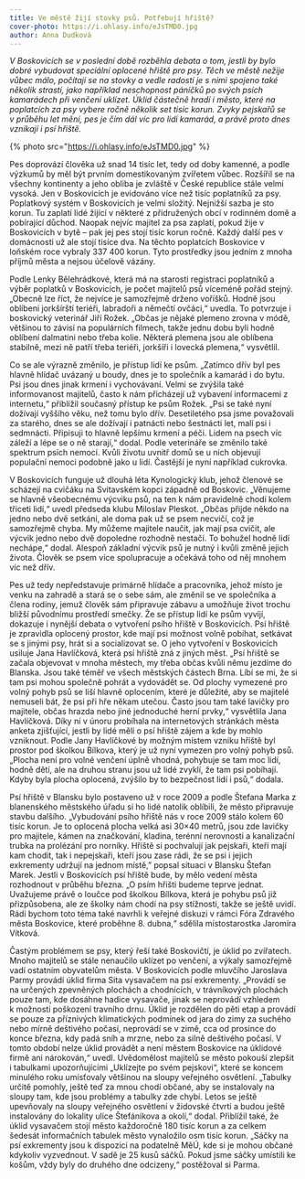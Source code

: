 ```yaml
---
title: Ve městě žijí stovky psů. Potřebují hřiště?
cover-photo: https://i.ohlasy.info/eJsTMD0.jpg
author: Anna Dudková
---
```


*V Boskovicích se v poslední době rozběhla debata o tom, jestli by bylo dobré vybudovat speciální oplocené hřiště pro psy. Těch ve městě nežije vůbec málo, počítají se na stovky a vedle radostí je s nimi spojeno také několik strastí, jako například neschopnost páníčků po svých psích kamarádech při venčení uklízet. Úklid částečně hradí i město, které na poplatcích za psy vybere ročně několik set tisíc korun. Zvyky pejskařů se v průběhu let mění, pes je čím dál víc pro lidi kamarád, a právě proto dnes vznikají i psí hřiště.*

{% photo src="https://i.ohlasy.info/eJsTMD0.jpg" %}

Pes doprovází člověka už snad 14 tisíc let, tedy od doby kamenné, a podle výzkumů by měl být prvním domestikovaným zvířetem vůbec. Rozšířil se na všechny kontinenty a jeho obliba je zvláště v České republice stále velmi vysoká. Jen v Boskovicích je evidováno více než tisíc poplatníků za psy. Poplatkový systém v Boskovicích je velmi složitý. Nejnižší sazba je sto korun. Tu zaplatí lidé žijící v některé z přidružených obcí v rodinném domě a pobírající důchod. Naopak nejvíc majitel za psa zaplatí, pokud žije v Boskovicích v bytě – pak jej pes stojí tisíc korun ročně. Každý další pes v domácnosti už ale stojí tisíce dva. Na těchto poplatcích Boskovice v loňském roce vybraly 337 400 korun. Tyto prostředky jsou jedním z mnoha příjmů města a nejsou účelově vázány.

Podle Lenky Bělehrádkové, která má na starosti registraci poplatníků a výběr poplatků v Boskovicích, je počet majitelů psů víceméně pořád stejný. „Obecně lze říct, že nejvíce je samozřejmě drženo voříšků. Hodně jsou oblíbeni jorkšírští teriéři, labradoři a němečtí ovčáci,“ uvedla. To potvrzuje i boskovický veterinář Jiří Rožek. „Občas je nějaké plemeno zrovna v módě, většinou to závisí na populárních filmech, takže jednu dobu byli hodně oblíbení dalmatini nebo třeba kolie. Některá plemena jsou ale oblíbena stabilně, mezi ně patří třeba teriéři, jorkšíři i lovecká plemena,“ vysvětlil.

Co se ale výrazně změnilo, je přístup lidí ke psům. „Zatímco dřív byl pes hlavně hlídač uvázaný u boudy, dnes je to společník a kamarád i do bytu. Psi jsou dnes jinak krmení i vychovávaní. Velmi se zvýšila také informovanost majitelů, často k nám přicházejí už vybavení informacemi z internetu,“ přiblížil současný přístup ke psům Rožek. „Psi se také nyní dožívají vyššího věku, než tomu bylo dřív. Desetiletého psa jsme považovali za starého, dnes se ale dožívají i patnácti nebo šestnácti let, malí psi i sedmnácti. Připisuji to hlavně lepšímu krmení a péči. Lidem na psech víc záleží a lépe se o ně starají,“ dodal. Podle veterináře se změnilo také spektrum psích nemocí. Kvůli životu uvnitř domů se u nich objevují populační nemoci podobně jako u lidí. Častější je nyní například cukrovka.

V Boskovicích funguje už dlouhá léta Kynologický klub, jehož členové se scházejí na cvičáku na Svitavském kopci západně od Boskovic. „Věnujeme se hlavně všeobecnému výcviku psů, na ten k nám pravidelně chodí kolem třiceti lidí,“ uvedl předseda klubu Miloslav Pleskot. „Občas přijde někdo na jedno nebo dvě setkání, ale doma pak už se psem necvičí, což je samozřejmě chyba. My můžeme majitele naučit, jak mají psa cvičit, ale výcvik jedno nebo dvě dopoledne rozhodně nestačí. To bohužel hodně lidí nechápe,“ dodal. Alespoň základní výcvik psů je nutný i kvůli změně jejich života. Člověk se psem více spolupracuje a očekává toho od něj mnohem víc než dřív. 

Pes už tedy nepředstavuje primárně hlídače a pracovníka, jehož místo je venku na zahradě a stará se o sebe sám, ale změnil se ve společníka a člena rodiny, jemuž člověk sám připravuje zábavu a umožňuje život trochu bližší původnímu prostředí smečky. Že se přístup lidí ke psům vyvíjí, dokazuje i nynější debata o vytvoření psího hřiště v Boskovicích. Psí hřiště je zpravidla oplocený prostor, kde mají psi možnost volně pobíhat, setkávat se s jinými psy, hrát si a socializovat se. O jeho vytvoření v Boskovicích usiluje Jana Havlíčková, která psí hřiště zná z jiných měst. „Psí hřiště se začala objevovat v mnoha městech, my třeba občas kvůli němu jezdíme do Blanska. Jsou také téměř ve všech městských částech Brna. Líbí se mi, že si tam psi mohou společně pohrát a vydovádět se. Od plochy vymezené pro volný pohyb psů se liší hlavně oplocením, které je důležité, aby se majitelé nemuseli bát, že psi při hře někam utečou. Často jsou tam také lavičky pro majitele, občas hrazda nebo jiné jednoduché herní prvky,“ vysvětlila Jana Havlíčková. Díky ní v únoru probíhala na internetových stránkách města anketa zjišťující, jestli by lidé měli o psí hřiště zájem a kde by mohlo vzniknout. Podle Jany Havlíčkové by možným místem vzniku hřiště byl prostor pod školkou Bílkova, který je už nyní vymezen pro volný pohyb psů. „Plocha není pro volné venčení úplně vhodná, pohybuje se tam moc lidí, hodně dětí, ale na druhou stranu jsou už lidé zvyklí, že tam psi pobíhají. Kdyby byla plocha oplocená, zvýšilo by to bezpečnost lidí i psů,“ dodala.

Psí hřiště v Blansku bylo postaveno už v roce 2009 a podle Štefana Marka z blanenského městského úřadu si ho lidé natolik oblíbili, že město připravuje stavbu dalšího. „Vybudování psího hřiště nás v roce 2009 stálo kolem 60 tisíc korun. Je to oplocená plocha velká asi 30×40 metrů, jsou zde lavičky pro majitele, kámen na značkování, kladina, terénní nerovnosti a kanalizační trubka na prolézání pro norníky. Hřiště si pochvalují jak pejskaři, kteří mají kam chodit, tak i nepejskaři, kteří jsou zase rádi, že se psi i jejich exkrementy udržují na jednom místě,” popsal situaci v Blansku Štefan Marek.
Jestli v Boskovicích psí hřiště bude, by mělo vedení města rozhodnout v průběhu března. „O psím hřišti budeme teprve jednat. Uvažujeme právě o loučce pod školkou Bílkova, která je pohybu psů již přizpůsobena, ale ze školky nám chodí na psy stížnosti, takže se ještě uvidí. Rádi bychom toto téma také navrhli k veřejné diskuzi v rámci Fóra Zdravého města Boskovice, které proběhne 8. dubna,“ sdělila místostarostka Jaromíra Vítková.

Častým problémem se psy, který řeší také Boskovičtí, je úklid po zvířatech. Mnoho majitelů se stále nenaučilo uklízet po venčení, a výkaly samozřejmě vadí ostatním obyvatelům města. V Boskovicích podle mluvčího Jaroslava Parmy provádí úklid firma Sita vysavačem na psí exkrementy. „Provádí se na určených zpevněných plochách a chodnících, v trávníkových plochách pouze tam, kde dosáhne hadice vysavače, jinak se neprovádí vzhledem k možnosti poškození travního drnu. Úklid je rozdělen do pěti etap a  provádí se  pouze za příznivých klimatických podmínek od jara do zimy za suchého nebo mírně deštivého počasí, neprovádí se v zimě, cca od prosince do konce března, kdy padá sníh a mrzne, nebo za silně deštivého počasí. V tomto období nelze úklid provádět a není městem Boskovice na úklidové firmě ani nárokován,“ uvedl. Uvědomělost majitelů se město pokouší zlepšit i tabulkami upozorňujícími „Uklízejte po svém pejskovi“, které se koncem minulého roku umísťovaly většinou na sloupy veřejného osvětlení. „Tabulky určitě pomohly, ještě teď za mnou chodí občané, aby se instalovaly na sloupy tam, kde jsou problémy a tabulky zde chybí. Letos se ještě upevňovaly na sloupy veřejného osvětlení v židovské čtvrti a budou ještě instalovány do lokality ulice Štefánikova a okolí,“ dodal. Přiblížil také, že úklid vysavačem stojí město každoročně 180 tisíc korun a za celkem šedesát informačních tabulek město vynaložilo osm tisíc korun. „Sáčky na psí exkrementy jsou k dispozici na podatelně MěÚ, kde si je mohou občané kdykoliv vyzvednout. V sadě je 25 kusů sáčků. Pokud jsme sáčky umístili ke košům, vždy byly do druhého dne odcizeny,“ postěžoval si Parma.
